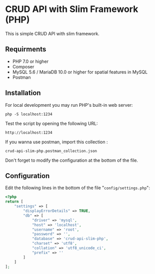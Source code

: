 # CRUD API with Slim Framework (PHP)
This is simple CRUD API with slim framework.

## Requirments

  - PHP 7.0 or higher
  - Composer 
  - MySQL 5.6 / MariaDB 10.0 or higher for spatial features in MySQL
  - Postman
  
## Installation

For local development you may run PHP's built-in web server:

	php -S localhost:1234

Test the script by opening the following URL:

	http://localhost:1234

If you wanna use postman, import this collection :

	crud-api-slim-php.postman_collection.json

Don't forget to modify the configuration at the bottom of the file.

## Configuration

Edit the following lines in the bottom of the file "`config/settings.php`":
```php
<?php
return [
    "settings" => [
        "displayErrorDetails" => TRUE,
        "db" => [
            "driver" => 'mysql',
            "host" => 'localhost',
            "username" => 'root',
            "password" => '',
            "database" => 'crud-api-slim-php',
            "charset" => 'utf8',
            "collation" => 'utf8_unicode_ci',
            "prefix" => ''
        ]
    ]
];



